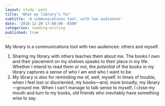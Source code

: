 ```yaml
---
layout: study--post
title: 'What my library’s for'
subtitle: 'A communications tool, with two audiences'
date: '2018-12-20 17:00:00 -0500'
categories: reading-writing
published: true
---
```


My library is a communications tool with two audiences: others and myself.

1. Sharing my library with others teaches them about me. The books I own and their placement on my shelves speaks to their place in my life. Whether I intend to read them or not, the _potential_ of the books in my library captures a sense of who I am and who I want to be.
2. My library is also for reminding me of, well, myself. In times of trouble, when I feel lost or disoriented, my books—and, more broadly, my library—ground me. When I can’t manage to talk sense to myself, I close my mouth and turn to my books, old friends who inevitably have something wise to say.
